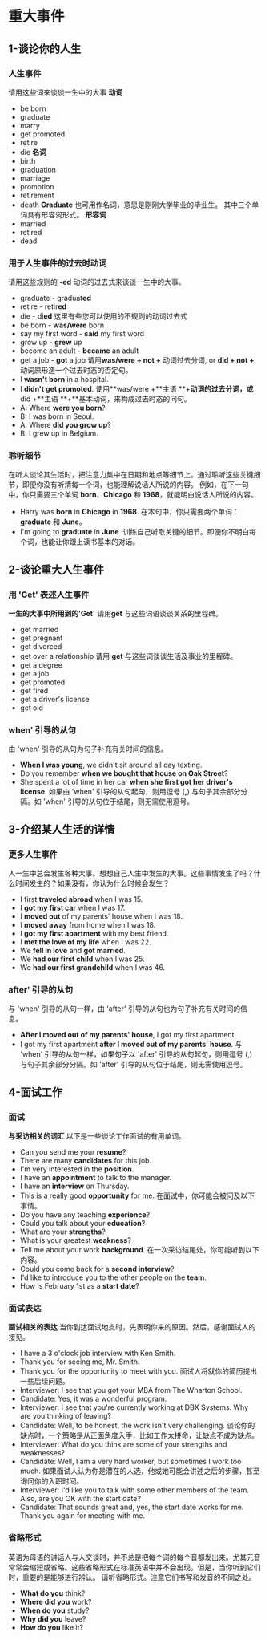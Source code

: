 # 重大事件

## 1-谈论你的人生
### 人生事件
请用这些词来谈谈一生中的大事
**动词**
- be born
- graduate
- marry
- get promoted
- retire 
- die
**名词**
- birth
- graduation
- marriage
- promotion
- retirement
- death
**Graduate** 也可用作名词，意思是刚刚大学毕业的毕业生。
其中三个单词具有形容词形式。
**形容词**
- married
- retired
- dead
### 用于人生事件的过去时动词
请用这些规则的 **-ed** 动词的过去式来谈谈一生中的大事。
- graduate - graduat**ed**
- retire - retir**ed**
- die - di**ed**
这里有些您可以使用的不规则的动词过去式
- be born - **was/were** born 
- say my first word - **said** my first word
- grow up - **grew** up
- become an adult - **became** an adult 
- get a job - **got** a job
请用**was/were + not +** 动词过去分词, or **did + not +** 动词原形造一个过去时态的否定句。
- I **wasn't born** in a hospital.
- I **didn't get promoted**.
使用**was/were +**主语 **+**动词的过去分词，或**did +**主语 **+**基本动词，来构成过去时态的问句。
- A: Where **were you born**?
- B: I was born in Seoul. 
- A: Where **did you grow up**?
- B: I grew up in Belgium.
### 聆听细节
在听人谈论其生活时，把注意力集中在日期和地点等细节上。通过聆听这些关键细节，即便你没有听清每一个词，也能理解说话人所说的内容。
例如，在下一句中，你只需要三个单词 **born**、**Chicago** 和 **1968**，就能明白说话人所说的内容。
- Harry was **born** in **Chicago** in **1968**.
在本句中，你只需要两个单词：**graduate** 和 **June**。
- I'm going to **graduate** in **June**.
训练自己听取关键的细节。即便你不明白每个词，也能让你跟上读书基本的对话。

## 2-谈论重大人生事件
### 用 'Get' 表述人生事件
**一生的大事中所用到的'Get'**
请用**get** 与这些词语谈谈关系的里程碑。
- get married
- get pregnant
- get divorced
- get over a relationship
请用 **get** 与这些词谈谈生活及事业的里程碑。
- get a degree
- get a job
- get promoted
- get fired
- get a driver's license
- get old
### when' 引导的从句
由 'when' 引导的从句为句子补充有关时间的信息。
- **When I was young**, we didn't sit around all day texting.
- Do you remember **when we bought that house on Oak Street**?
- She spent a lot of time in her car **when she first got her driver's license**.
如果由 'when' 引导的从句起句，则用逗号 (**,**) 与句子其余部分分隔。如 'when' 引导的从句位于结尾，则无需使用逗号。

## 3-介绍某人生活的详情
### 更多人生事件
人一生中总会发生各种大事。想想自己人生中发生的大事。这些事情发生了吗？什么时间发生的？如果没有，你认为什么时候会发生？
- I first **traveled abroad** when I was 15.
- I **got my first car** when I was 17. 
- I **moved out** of my parents' house when I was 18.
- I **moved away** from home when I was 18. 
- I **got my first apartment** with my best friend.
- I **met the love of my life** when I was 22.
- We **fell in love** and **got married**.
- We **had our first child** when I was 25.
- We **had our first grandchild** when I was 46.
### after' 引导的从句
与 'when' 引导的从句一样，由 'after' 引导的从句也为句子补充有关时间的信息。
- **After I moved out of my parents' house**, I got my first apartment.
- I got my first apartment **after I moved out of my parents' house**.
与 'when' 引导的从句一样，如果句子以 'after' 引导的从句起句，则用逗号 (,) 与句子其余部分分隔。如 'after' 引导的从句位于结尾，则无需使用逗号。

## 4-面试工作
### 面试
**与采访相关的词汇**
以下是一些谈论工作面试的有用单词。
- Can you send me your **resume**?
- There are many **candidates** for this job.
- I'm very interested in the **position**.
- I have an **appointment** to talk to the manager.
- I have an **interview** on Thursday.
- This is a really good **opportunity** for me.
在面试中，你可能会被问及以下事情。
- Do you have any teaching **experience**?
- Could you talk about your **education**?
- What are your **strengths**?
- What is your greatest **weakness**?
- Tell me about your work **background**.
在一次采访结尾处，你可能听到以下内容。
- Could you come back for a **second interview**?
- I'd like to introduce you to the other people on the **team**.
- How is February 1st as a **start date**?
### 面试表达
**面试相关的表达**
当你到达面试地点时，先表明你来的原因。然后，感谢面试人的接见。
- I have a 3 o'clock job interview with Ken Smith. 
- Thank you for seeing me, Mr. Smith.
- Thank you for the opportunity to meet with you.
面试人将就你的简历提出一些后续问题。
- Interviewer: I see that you got your MBA from The Wharton School.	
- Candidate: Yes, it was a wonderful program.
- Interviewer: I see that you're currently working at DBX Systems. Why are you thinking of leaving?
- Candidate: Well, to be honest, the work isn't very challenging.
谈论你的缺点时，一个策略是从正面角度入手，比如工作太拼命，让缺点不成为缺点。
- Interviewer: What do you think are some of your strengths and weaknesses?
- Candidate: Well, I am a very hard worker, but sometimes I work too much.
如果面试人认为你是潜在的人选，他或她可能会讲述之后的步骤，甚至询问你的入职时间。
- Interviewer: I'd like you to talk with some other members of the team. Also, are you OK with the start date?
- Candidate: That sounds great and, yes, the start date works for me. Thank you again for meeting with me.
### 省略形式
英语为母语的讲话人与人交谈时，并不总是把每个词的每个音都发出来。尤其元音常常会缩短或省略。这些省略形式在标准英语中并不会出现。但是，当你听到它们时，重要的是能够进行辨认。
请听省略形式。注意它们书写和发音的不同之处。
- **What do you** think?
- **Where did you** work?
- **When do you** study?
- **Why did you** leave?
- **How do you** like it?

